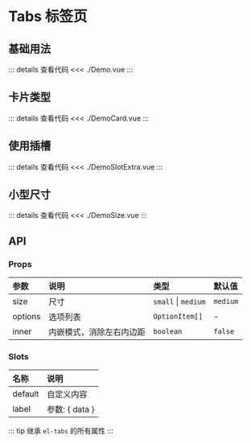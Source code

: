# Tabs 标签页

<script setup>
import Demo from './Demo.vue'
import DemoCard from './DemoCard.vue'
import DemoSlotExtra from './DemoSlotExtra.vue'
import DemoSize from './DemoSize.vue'
</script>

## 基础用法

<Demo></Demo>

::: details 查看代码
<<< ./Demo.vue
:::

## 卡片类型

<DemoCard></DemoCard>

::: details 查看代码
<<< ./DemoCard.vue
:::

## 使用插槽

<DemoSlotExtra></DemoSlotExtra>

::: details 查看代码
<<< ./DemoSlotExtra.vue
:::

## 小型尺寸

<DemoSize></DemoSize>

::: details 查看代码
<<< ./DemoSize.vue
:::

## API

### Props

| 参数  | 说明  | 类型   | 默认值 |
| :---- | :---- | :---- | :----  |
| size | 尺寸 | `small` \| `medium` |  `medium`  |
| options | 选项列表 | `OptionItem[]` |    -   |
| inner | 内嵌模式，消除左右内边距 | `boolean` |  `false`  |

### Slots

| 名称  | 说明  |
| :---- | :---- |
| default | 自定义内容 |
| label | 参数: \{ data \} |

::: tip
继承 `el-tabs` 的所有属性
:::
